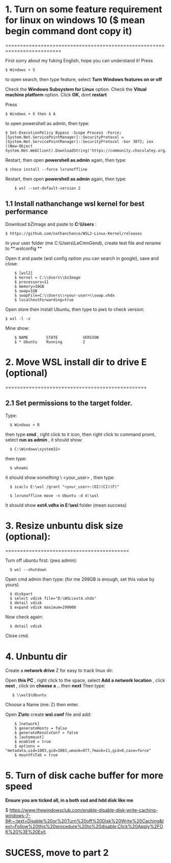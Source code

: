 # 1. Turn on some feature requirement for linux on windows 10 ($ mean begin command dont copy it)
=========================================================================

  First sorry about my fuking English, hope you can understand it!
  Press
  
    $ Windows + S
    
  to open search, then type feature, select **Turn Windows features on or off**

  Check the **Windows Subsystem for Linux** option. 
  Check the **Vitual machine platform** option. 
  Click **OK**, dont **restart**
  
  Press
  
    $ Windows + X then $ A
    
  to open powershell as admin, then type:
  
  
    $ Set-ExecutionPolicy Bypass -Scope Process -Force; [System.Net.ServicePointManager]::SecurityProtocol = [System.Net.ServicePointManager]::SecurityProtocol -bor 3072; iex ((New-Object System.Net.WebClient).DownloadString('https://community.chocolatey.org/install.ps1'))

  Restart, then open **powershell as admin** again, then type:
  
    $ choco install --force lxrunoffline 
    
  Restart, then open **powershell as admin** again, then type:
  
        $ wsl --set-default-version 2
   
 1.1 Install nathanchange wsl kernel for best performance
 -------------------
 
 Download bZImage and paste to **C:\Users** :
 
    $ https://github.com/nathanchance/WSL2-Linux-Kernel/releases
 
 In your user folder (me C:\Users\LeCmnGend), create text file and rename to **.wslconfig **
 
 Open it and paste (wsl config option you can search in google), save and close:

        $ [wsl2]
        $ kernel = C:\\Users\\bzImage
        $ processors=11
        $ memory=10GB
        $ swap=1GB
        $ swapFile=C:\\Users\\<your-user>\\swap.vhdx
        $ localhostForwarding=true


 
 Open store then install Ubuntu, then type to pws  to check version:
    
    $ wsl -l -v 
    
   Mine show:
   
        $ NAME        STATE           VERSION
        $ * Ubuntu    Running         2

# 2. Move WSL install dir to drive E (optional)
================================================


2.1 Set permissions to the target folder.
----------------------------------------


  Type:

      $ Windows + R 
  
  
  then type **cmd** , right click  to it icon,
  then right click to command promt, select **run as admin** , it should show:
  
  
      $ C:\Windows\system32>
  
  then type:
  
      $ whoami

  it should show *something* \ <your_user> , then type:

      $ icacls E:\wsl /grant "<your_user>:(OI)(CI)(F)"

      $ lxrunoffline move -n Ubuntu -d d:\wsl
  
  It should show **ext4.vdhx in E:\wsl** folder (mean success)
  
 # 3. Resize unbuntu disk size (optional):
 ==========================================
 
 Turn off ubuntu first: (pws admin):
 
      $ wsl --shutdown
 
 Open cmd admin then type: (for me 299GB is enough, set this value by yours)
 
      $ diskpart
      $ select vdisk file="D:\WSL\ext4.vhdx"
      $ detail vdisk
      $ expand vdisk maximum=299000
  
 Now check again:
  
      $ detail vdisk
 
 Close cmd.
 
 # 4. Unbuntu dir
 
   
  Create a **network drive** Z for easy to track linux dir:
  
  Open **this PC** , right click to the space, select **Add a network location** , 
  click **next** , click on **choose a ..** then **next**
  Then type: 
  

       $ \\wsl$\Ubuntu

  Choose a Name (me: Z) then enter.

  Open **Z\etc** create **wsl.conf** file and add:
  
        $ [network]
        $ generateHosts = false
        $ generateResolvConf = false
        $ [automount]
        $ enabled = true
        $ options = "metadata,uid=1003,gid=1003,umask=077,fmask=11,gid=0,case=force"
        $ mountFsTab = true

# 5. Turn of disk cache buffer for more speed

**Ensure you are ticked all, in a both ssd and hdd disk like me**

$ https://www.thewindowsclub.com/enable-disable-disk-write-caching-windows-7-8#:~:text=Disable%20or%20Turn%20off%20Disk%20Write%20Caching&text=Follow%20this%20procedure%20to%20disable,Click%20Apply%2FOK%20%3E%20Exit.

# SUCESS, move to part 2




  
